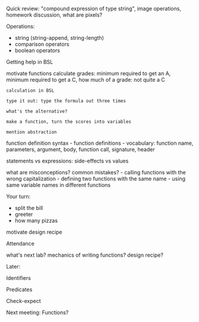 Quick review: "compound expression of type string", image operations, homework discussion, what are pixels?

Operations:

- string (string-append, string-length)
- comparison operators
- boolean operators

Getting help in BSL


motivate functions
	calculate grades: minimum required to get an A, minimum required to get a C, how much of a grade: not quite a C
	
	calculation in BSL
	
	type it out: type the formula out three times
	
	what's the alternative?
	
	make a function, turn the scores into variables
	
	mention abstraction

function definition syntax
	- function definitions
	- vocabulary: function name, parameters, argument, body, function call, signature, header




statements vs expressions: side-effects vs values


what are misconceptions? common mistakes?
	- calling functions with the wrong capitalization
	- defining two functions with the same name
	- using same variable names in different functions


Your turn: 

- split the bill
- greeter
- how many pizzas


motivate design recipe


Attendance


what's next lab? mechanics of writing functions? design recipe?



Later:


Identifiers

Predicates

Check-expect



Next meeting: Functions?
